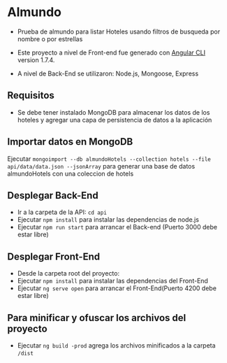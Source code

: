 # Almundo

* Prueba de almundo para listar Hoteles usando filtros de busqueda por nombre o por estrellas

* Este proyecto a nivel de Front-end fue generado con [Angular CLI](https://github.com/angular/angular-cli) version 1.7.4.
* A nivel de Back-End se utilizaron: Node.js, Mongoose, Express

## Requisitos

* Se debe tener instalado MongoDB para almacenar los datos de los hoteles y agregar una capa de persistencia de datos a la aplicación

## Importar datos en MongoDB

Ejecutar `mongoimport --db almundoHotels --collection hotels --file api/data/data.json --jsonArray` para generar una base de datos almundoHotels con una coleccion de hotels

## Desplegar Back-End

* Ir a la carpeta de la API: `cd api`
* Ejecutar `npm install` para instalar las dependencias de node.js
* Ejecutar `npm run start` para arrancar el Back-end (Puerto 3000 debe estar libre)

## Desplegar Front-End

* Desde la carpeta root del proyecto:
* Ejecutar `npm install` para instalar las dependencias del Front-End
* Ejecutar `ng serve open` para arrancar el Front-End(Puerto 4200 debe estar libre)

## Para minificar y ofuscar los archivos del proyecto

* Ejecutar `ng build -prod` agrega los archivos minificados a la carpeta `/dist`

